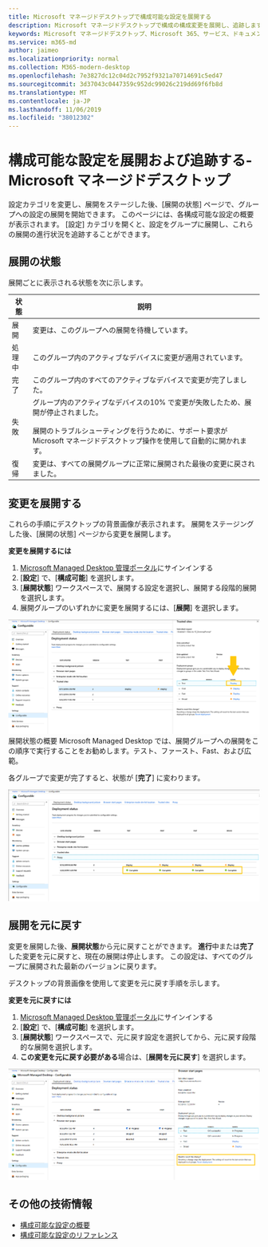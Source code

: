 ```yaml
---
title: Microsoft マネージドデスクトップで構成可能な設定を展開する
description: Microsoft マネージドデスクトップで構成の構成変更を展開し、追跡します。
keywords: Microsoft マネージドデスクトップ、Microsoft 365、サービス、ドキュメント、展開、段階的展開、構成可能な設定
ms.service: m365-md
author: jaimeo
ms.localizationpriority: normal
ms.collection: M365-modern-desktop
ms.openlocfilehash: 7e3827dc12c04d2c7952f9321a70714691c5ed47
ms.sourcegitcommit: 3d37043c0447359c952dc99026c219dd69f6fb8d
ms.translationtype: MT
ms.contentlocale: ja-JP
ms.lasthandoff: 11/06/2019
ms.locfileid: "38012302"
---
```

# <a name="deploy-and-track-configurable-settings---microsoft-managed-desktop"></a>構成可能な設定を展開および追跡する-Microsoft マネージドデスクトップ

設定カテゴリを変更し、展開をステージした後、[展開の状態] ページで、グループへの設定の展開を開始できます。 このページには、各構成可能な設定の概要が表示されます。 [設定] カテゴリを開くと、設定をグループに展開し、これらの展開の進行状況を追跡することができます。

## <a name="deployment-statuses"></a>展開の状態 

展開ごとに表示される状態を次に示します。

状態  | 説明 
--- | --- 
展開 | 変更は、このグループへの展開を待機しています。
処理中 | このグループ内のアクティブなデバイスに変更が適用されています。 
完了 | このグループ内のすべてのアクティブなデバイスで変更が完了しました。 
失敗 | グループ内のアクティブなデバイスの10% で変更が失敗したため、展開が停止されました。<br><br> 展開のトラブルシューティングを行うために、サポート要求が Microsoft マネージドデスクトップ操作を使用して自動的に開かれます。 
復帰 | 変更は、すべての展開グループに正常に展開された最後の変更に戻されました。

## <a name="deploy-changes"></a>変更を展開する

これらの手順にデスクトップの背景画像が表示されます。 展開をステージングした後、[展開の状態] ページから変更を展開します。 

**変更を展開するには**

1. [Microsoft Managed Desktop 管理ポータル](https://aka.ms/mwaasportal)にサインインする
2. [**設定**] で、[**構成可能**] を選択します。
3. [**展開状態**] ワークスペースで、展開する設定を選択し、展開する段階的展開を選択します。
4. 展開グループのいずれかに変更を展開するには、[**展開**] を選択します。

![構成可能な設定の](images/1deployedit.png)展開状態の概要 Microsoft Managed Desktop では、展開グループへの展開をこの順序で実行することをお勧めします。テスト、ファースト、Fast、および広範。 

各グループで変更が完了すると、状態が [**完了**] に変わります。

![構成可能な設定の展開の完了](images/2completeedit.png)

## <a name="revert-deployment"></a>展開を元に戻す

変更を展開した後、**展開状態**から元に戻すことができます。 **進行**中または**完了**した変更を元に戻すと、現在の展開は停止します。 この設定は、すべてのグループに展開された最新のバージョンに戻ります。 

デスクトップの背景画像を使用して変更を元に戻す手順を示します。 

**変更を元に戻すには**
1. [Microsoft Managed Desktop 管理ポータル](https://aka.ms/mwaasportal)にサインインする
2. [**設定**] で、[**構成可能**] を選択します。
3. [**展開状態**] ワークスペースで、元に戻す設定を選択してから、元に戻す段階的な展開を選択します。
4. **この変更を元に戻す必要がある**場合は、[**展開を元に戻す**] を選択します。

![構成可能な設定の展開の復元](images/3revert.png) 

## <a name="additional-resources"></a>その他の技術情報
- [構成可能な設定の概要](config-setting-overview.md)
- [構成可能な設定のリファレンス](config-setting-ref.md) 
